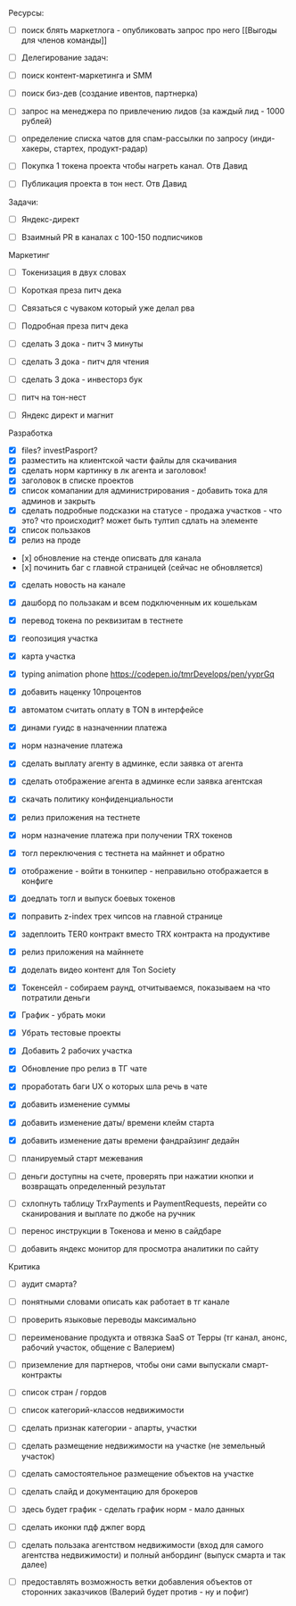 

Ресурсы:
- [ ] поиск блять маркетлога - опубликовать запрос про него [[Выгоды для членов команды]] 
- [ ] Делегирование задач: 
- [ ] поиск контент-маркетинга и SMM
- [ ] поиск биз-дев (создание ивентов, партнерка)
- [ ] запрос на менеджера по привлечению лидов (за каждый лид - 1000 рублей)
- [ ] определение списка чатов для спам-рассылки по запросу (инди-хакеры, стартех, продукт-радар)
- [ ] Покупка 1 токена проекта чтобы нагреть канал. Отв Давид 
- [ ] Публикация проекта в тон нест. Отв Давид 



Задачи:
- [ ] Яндекс-директ
- [ ] Взаимный PR в каналах с 100-150 подписчиков


Маркетинг
- [ ] Токенизация в двух словах
- [ ] Короткая преза питч дека
- [ ] Связаться с чуваком который уже делал рва
- [ ] Подробная преза питч дека
- [ ] сделать 3 дока - питч 3 минуты
- [ ] сделать 3 дока - питч для чтения
- [ ] сделать 3 дока - инвесторз бук
- [ ] питч на тон-нест
- [ ] Яндекс директ и магнит 


Разработка
- [x] files? investPasport?
- [x] разместить на клиентской части файлы для скачивания
- [x] сделать норм картинку в лк агента и заголовок!
- [x] заголовок в списке проектов
- [x] список комапании для администрирования - добавить тока для админов и закрыть
- [x] сделать подробные подсказки на статусе - продажа участков - что это? что происходит? может быть тултип сдлать на элементе
- [x] cписок пользаков
- [x] релиз на проде
- [х] обновление на стенде описвать для канала
- [х] починить баг с главной страницей (сейчас не обновляется)
- [x] сделать новость на канале
- [x] дашборд по пользакам и всем подключенным их кошелькам
- [x] перевод токена по реквизитам в тестнете
- [x] геопозиция участка
- [x] карта участка
- [x] typing animation phone https://codepen.io/tmrDevelops/pen/yyprGq
- [x] добавить наценку 10процентов
- [x] автоматом считать оплату в TON в интерфейсе
- [x] динами гуидс в назначеннии платежа
- [x] норм назначение платежа
- [x] сделать выплату агенту в админке, если заявка от агента
- [x] сделать отображение агента в админке если заявка агентская
- [x] скачать политику конфиденциальности
- [x] релиз приложения на тестнете
- [x] норм назначение платежа при получении TRX токенов
- [x] тогл переключения с тестнета на майннет и обратно
- [x] отображение - войти в тонкипер - неправильно отображается в конфиге
- [x] доедлать тогл и выпуск боевых токенов
- [x] поправить z-index трех чипсов на главной странице
- [x] задеплоить TER0 контракт вместо TRX контракта на продуктиве
- [x] релиз приложения на майннете
- [x] доделать видео контент для Ton Society
- [x] Токенсейл - собираем раунд, отчитываемся, показываем на что потратили деньги
- [x] График - убрать моки
- [x] Убрать тестовые проекты
- [x] Добавить 2 рабочих участка
- [x] Обновление про релиз в ТГ чате
- [x] проработать баги UX о которых шла речь в чате
- [x] добавить изменение суммы
- [x] добавить изменение даты/ времени клейм старта
- [x] добавить изменение даты времени фандрайзинг дедайн
- [ ] планируемый старт межевания
- [ ] деньги доступны на счете, проверять при нажатии кнопки и возвращать определенный результат
- [ ] схлопнуть таблицу TrxPayments и PaymentRequests, перейти со сканирования и выплате по джобе на ручник


- [ ] перенос инструкции в Токенова и меню в сайдбаре
- [ ] добавить яндекс  монитор для просмотра аналитики по сайту 


Критика 
- [ ] аудит смарта?
- [ ] понятными словами описать как работает в тг канале
- [ ] проверить языковые переводы максимально
- [ ] переименование продукта и отвязка SaaS от Терры (тг канал, анонс, рабочий участок, общение с Валерием)
- [ ] приземление для партнеров, чтобы они сами выпускали смарт-контракты
- [ ] список стран / гордов
- [ ] список категорий-классов недвижимости
- [ ] сделать признак категории - апарты, участки
- [ ] сделать размещение недвижимости на участке (не земельный участок) 
- [ ] сделать самостоятельное размещение объектов на участке
- [ ] сделать слайд и документацию для брокеров
- [ ] здесь будет график - сделать график норм - мало данных
- [ ] сделать иконки пдф джпег ворд
- [ ] сделать пользака агентством недвижимости (вход для самого агентства недвижимости) и полный анбординг (выпуск смарта и так далее)
- [ ] предоставлять возможность ветки добавления объектов от сторонних заказчиков (Валерий будет против - ну и пофиг)

 
